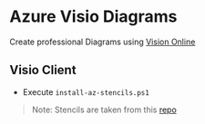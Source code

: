 # Azure Visio Diagrams

Create professional Diagrams using [Vision Online](https://www.microsoft.com/de-at/microsoft-365/visio/flowchart-software)

## Visio Client

- Execute `install-az-stencils.ps1`

> Note: Stencils are taken from this [repo](https://github.com/sandroasp/Microsoft-Integration-and-Azure-Stencils-Pack-for-Visio)
